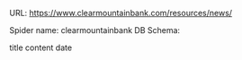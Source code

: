 URL: https://www.clearmountainbank.com/resources/news/

Spider name: clearmountainbank
DB Schema:

title
content
date